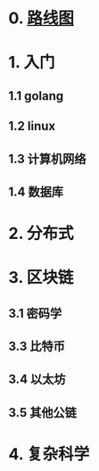 # 0. [路线图](https://github.com/EVOLABTeam/blockchain-study/blob/master/0%20roadmap/blockchain-engineer-roadmap.md)
# 1. 入门
## 1.1 golang
## 1.2 linux
## 1.3 计算机网络
## 1.4 数据库
# 2. 分布式

# 3. 区块链
## 3.1 密码学
## 3.3 比特币
## 3.4 以太坊
## 3.5 其他公链
# 4. 复杂科学

